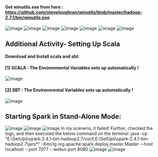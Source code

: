 #### Get winutils.exe from here : https://github.com/steveloughran/winutils/blob/master/hadoop-2.7.1/bin/winutils.exe
![image](https://user-images.githubusercontent.com/45539698/56249220-93265780-60c8-11e9-89a5-b276f5620ebf.png)
![image](https://user-images.githubusercontent.com/45539698/56249226-9cafbf80-60c8-11e9-9aa4-af43b647969b.png)
![image](https://user-images.githubusercontent.com/45539698/56249246-adf8cc00-60c8-11e9-92d2-1ed8945d9b5d.png)
![image](https://user-images.githubusercontent.com/45539698/56249257-b8b36100-60c8-11e9-9fe8-374c482d0f0f.png)
![image](https://user-images.githubusercontent.com/45539698/56249265-c23cc900-60c8-11e9-97e2-2c4dddadb269.png)
![image](https://user-images.githubusercontent.com/45539698/56249274-ca950400-60c8-11e9-85ea-3d991b25eb01.png)
![image](https://user-images.githubusercontent.com/45539698/56857412-bd123080-698a-11e9-82af-a574f911fbcb.png)

## Additional Activity- Setting Up Scala

#### Download and Install scala and sbt:
#### [1] SCALA : The Environmental Variables sets up automatically !
![image](https://user-images.githubusercontent.com/45539698/56859653-88fb3780-69ab-11e9-8616-f9656c9d589f.png)
#### [2] SBT : The Environmental Variables sets up automatically !
![image](https://user-images.githubusercontent.com/45539698/56859910-ac73b180-69ae-11e9-9a22-c3d64d1cd620.png)


## Starting Spark in Stand-Alone Mode:

![image](https://user-images.githubusercontent.com/689226/57030702-3ea3e000-6c63-11e9-941c-762444bf9588.png)
![image](https://user-images.githubusercontent.com/689226/57031068-3c8e5100-6c64-11e9-829d-69ae46494989.png)
![image](https://user-images.githubusercontent.com/689226/57031145-7fe8bf80-6c64-11e9-948e-89f97d7087ea.png)
In my scenerio, it failed! Further, checked the logs, and then executed the below command on the terminsl:
java -cp "E:\SetUps\spark-2.4.1-bin-hadoop2.7/conf\;E:\SetUps\spark-2.4.1-bin-hadoop2.7\jars\*" -Xmx1g org.apache.spark.deploy.master.Master --host localhost --port 7077 --webui-port 8080 
![image](https://user-images.githubusercontent.com/689226/57031335-1fa64d80-6c65-11e9-933c-e0b790f4e3c6.png)
![image](https://user-images.githubusercontent.com/689226/57031549-9cd1c280-6c65-11e9-8a9c-4d3e76eed75e.png)
